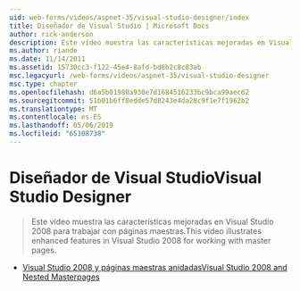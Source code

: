 ```yaml
---
uid: web-forms/videos/aspnet-35/visual-studio-designer/index
title: Diseñador de Visual Studio | Microsoft Docs
author: rick-anderson
description: Este vídeo muestra las características mejoradas en Visual Studio 2008 para trabajar con páginas maestras.
ms.author: riande
ms.date: 11/14/2011
ms.assetid: 15730cc3-f122-45e4-8afd-bd8b2c8c83ab
msc.legacyurl: /web-forms/videos/aspnet-35/visual-studio-designer
msc.type: chapter
ms.openlocfilehash: d6a5b01980a930e7d1684516233bc9bca99aec62
ms.sourcegitcommit: 51b01b6ff8edde57d8243e4da28c9f1e7f1962b2
ms.translationtype: MT
ms.contentlocale: es-ES
ms.lasthandoff: 05/06/2019
ms.locfileid: "65108738"
---
```

# <a name="visual-studio-designer"></a><span data-ttu-id="7af9f-103">Diseñador de Visual Studio</span><span class="sxs-lookup"><span data-stu-id="7af9f-103">Visual Studio Designer</span></span>

> <span data-ttu-id="7af9f-104">Este vídeo muestra las características mejoradas en Visual Studio 2008 para trabajar con páginas maestras.</span><span class="sxs-lookup"><span data-stu-id="7af9f-104">This video illustrates enhanced features in Visual Studio 2008 for working with master pages.</span></span>

- [<span data-ttu-id="7af9f-105">Visual Studio 2008 y páginas maestras anidadas</span><span class="sxs-lookup"><span data-stu-id="7af9f-105">Visual Studio 2008 and Nested Masterpages</span></span>](visual-studio-2008-and-nested-masterpages.md)
